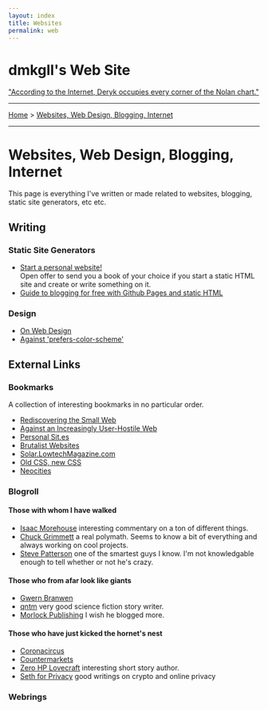 ```yaml
---
layout: index
title: Websites
permalink: web
---
```


# dmkgll's Web Site

["According to the Internet, Deryk occupies every corner of the Nolan chart."](/)

---
	
<a href="/">Home</a> &gt; <a href="/web">Websites, Web Design, Blogging, Internet</a>
	
---

# Websites, Web Design, Blogging, Internet

This page is everything I've written or made related to websites, blogging, static site generators, etc etc.

## Writing 

### Static Site Generators

- [Start a personal website!](/)<br>Open offer to send you a book of your choice if you start a static HTML site and create or write something on it.
- [Guide to blogging for free with Github Pages and static HTML](/)

### Design

- [On Web Design](/)
- [Against 'prefers-color-scheme'](/)

## External Links

### Bookmarks

A collection of interesting bookmarks in no particular order.

- [Rediscovering the Small Web](https://neustadt.fr/essays/the-small-web/)
- [Against an Increasingly User-Hostile Web](https://neustadt.fr/essays/against-a-user-hostile-web/)
- [Personal Sit.es](https://personalsit.es/)
- [Brutalist Websites](https://brutalistwebsites.com/)
- [Solar.LowtechMagazine.com](https://solar.lowtechmagazine.com/)
- [Old CSS, new CSS](https://eev.ee/blog/2020/02/01/old-css-new-css/)
- [Neocities](https://neocities.org/)

### Blogroll

#### Those with whom I have walked

* [Isaac Morehouse](/) interesting commentary on a ton of different things. 
* [Chuck Grimmett](/) a real polymath. Seems to know a bit of everything and always working on cool projects.
* [Steve Patterson](/) one of the smartest guys I know. I'm not knowledgable enough to tell whether or not he's crazy.

#### Those who from afar look like giants

* [Gwern Branwen](/)
* [qntm](/) very good science fiction story writer.
* [Morlock Publishing](/) I wish he blogged more.

#### Those who have just kicked the hornet's nest

* [Coronacircus](/)
* [Countermarkets](/)
* [Zero HP Lovecraft](/) interesting short story author.
* [Seth for Privacy](https://sethforprivacy.com/) good writings on crypto and online privacy

### Webrings

